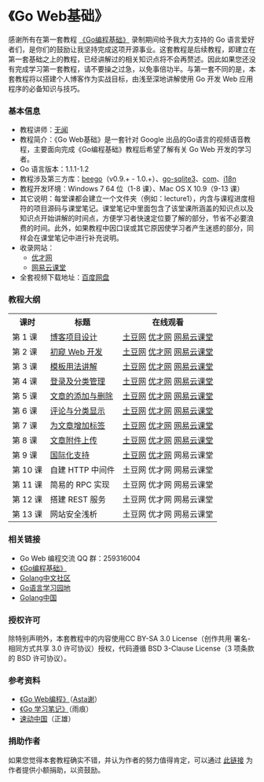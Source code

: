 《Go Web基础》
=================
感谢所有在第一套教程 [《Go编程基础》](https://github.com/Unknwon/go-fundamental-programming) 录制期间给予我大力支持的 Go 语言爱好者们，是你们的鼓励让我坚持完成这项开源事业。这套教程是后续教程，即建立在第一套基础之上的教程，已经讲解过的相关知识点将不会再赘述。因此如果您还没有完成学习第一套教程，请不要操之过急，以免事倍功半。与第一套不同的是，本套教程将以搭建个人博客作为实战目标，由浅至深地讲解使用 Go 开发 Web 应用程序的必备知识与技巧。

### 基本信息

- 教程讲师：[无闻](http://about.me/unknwon)
- 教程简介：《Go Web基础》是一套针对 Google 出品的Go语言的视频语音教程，主要面向完成《Go编程基础》教程后希望了解有关 Go Web 开发的学习者。
- Go 语言版本：1.1.1-1.2
- 教程涉及第三方库：[beego](https://github.com/astaxie/beego)（v0.9.+ - 1.0.+）、[go-sqlite3](https://github.com/mattn/go-sqlite3)、[com](https://github.com/Unknwon/com)、[i18n](https://github.com/beego/i18n)
- 教程开发环境：Windows 7 64 位（1-8 课）、Mac OS X 10.9（9-13 课）
- 其它说明：每堂课都会建立一个文件夹（例如：lecture1），内含与课程进度相符的项目源码与课堂笔记。课堂笔记中里面包含了该堂课所涵盖的知识点以及知识点开始讲解的时间点，方便学习者快速定位要了解的部分，节省不必要浪费的时间。此外，如果教程中因口误或其它原因使学习者产生迷惑的部分，同样会在课堂笔记中进行补充说明。
- 收录网站：
	-  [优才网](http://www.ucai.cn/course/show/87) 
	-  [网易云课堂](http://study.163.com/course/courseMain.htm?courseId=328001#/courseMain)
- 全套视频下载地址：[百度网盘](http://pan.baidu.com/share/link?shareid=136613208&uk=822891499)

### 教程大纲

<table class="table table-condensed table-bordered">
	<tbody>
		<tr>
			<th>课时</th>
			<th>标题</th>
			<th>在线观看</th>
		</tr>
		<tr>
			<td>第 1 课</td>
			<td><a href="lectures/lecture1/lecture1.md">博客项目设计</a></td>
			<td>
				<a href="http://www.tudou.com/programs/view/gXZb9tGNsGU/">土豆网</a>
				<a href="http://www.ucai.cn/course/chapter/87/3267/4710">优才网</a>
				<a href="http://study.163.com/course/courseLearn.htm?courseId=328001#/learn/video?lessonId=442046&courseId=328001">网易云课堂</a>
			</td>
		</tr>
		<tr>
			<td>第 2 课</td>
			<td><a href="lectures/lecture2/lecture2.md">初窥 Web 开发</a></td>
			<td>
				<a href="http://www.tudou.com/programs/view/sqZoUrqNJno/">土豆网</a>
				<a href="http://www.ucai.cn/course/chapter/87/3267/4732">优才网</a>
				<a href="http://study.163.com/course/courseLearn.htm?courseId=328001#/learn/video?lessonId=442047&courseId=328001">网易云课堂</a>
			</td>
		</tr>
		<tr>
			<td>第 3 课</td>
			<td><a href="lectures/lecture3/lecture3.md">模板用法讲解</a></td>
			<td>
				<a href="http://www.tudou.com/programs/view/BuoN93Yplow/">土豆网</a>
				<a href="http://www.ucai.cn/course/chapter/87/3267/4792">优才网</a>
				<a href="http://study.163.com/course/courseLearn.htm?courseId=328001#/learn/video?lessonId=468064&courseId=328001">网易云课堂</a>
			</td>
		</tr>
		<tr>
			<td>第 4 课</td>
			<td><a href="lectures/lecture4/lecture4.md">登录及分类管理</a></td>
			<td>
				<a href="http://www.tudou.com/programs/view/UoJ9EgyqqbY/">土豆网</a>
				<a href="http://www.ucai.cn/course/chapter/87/3267/4793">优才网</a>
				<a href="http://study.163.com/course/courseLearn.htm?courseId=328001#/learn/video?lessonId=476057&courseId=328001">网易云课堂</a>
			</td>
		</tr>
		<tr>
			<td>第 5 课</td>
			<td><a href="lectures/lecture5/lecture5.md">文章的添加与删除</a></td>
			<td>
				<a href="http://www.tudou.com/programs/view/g9q30NSRI8c/">土豆网</a>
				<a href="http://www.ucai.cn/course/chapter/87/3267/4800">优才网</a>
				<a href="http://study.163.com/course/courseLearn.htm?courseId=328001#/learn/video?lessonId=502075&courseId=328001">网易云课堂</a>
			</td>
		</tr>
		<tr>
			<td>第 6 课</td>
			<td><a href="lectures/lecture6/lecture6.md">评论与分类显示</a></td>
			<td>
				<a href="http://www.tudou.com/programs/view/JFL7PGjpz4Q/">土豆网</a>
				<a href="http://www.ucai.cn/course/chapter/87/3267/5967">优才网</a>
				<a href="http://study.163.com/course/courseLearn.htm?courseId=328001#/learn/video?lessonId=548094&courseId=328001">网易云课堂</a>
			</td>
		</tr>
		<tr>
			<td>第 7 课</td>
			<td><a href="lectures/lecture7/lecture7.md">为文章增加标签</a></td>
			<td>
				<a href="http://www.tudou.com/programs/view/QpE6LM3Ie2k/">土豆网</a>
				<a href="http://www.ucai.cn/course/chapter/87/3267/6400">优才网</a>
				<a href="http://study.163.com/course/courseLearn.htm?courseId=328001#/learn/video?lessonId=626001&courseId=328001">网易云课堂</a>
			</td>
		</tr>
		<tr>
			<td>第 8 课</td>
			<td><a href="lectures/lecture8/lecture8.md">文章附件上传</a></td>
			<td>
				<a href="http://www.tudou.com/programs/view/UqVp_KqSc_A/">土豆网</a>
				<a href="http://www.ucai.cn/course/chapter/87/3267/6401">优才网</a>
				<a href="http://study.163.com/course/courseLearn.htm?courseId=328001#/learn/video?lessonId=626002&courseId=328001">网易云课堂</a>
			</td>
		</tr>
		<tr>
			<td>第 9 课</td>
			<td><a href="lectures/lecture9/lecture9.md">国际化支持</a></td>
			<td>
				<a href="http://www.tudou.com/programs/view/Mic4x6lwNzo/">土豆网</a>
				<a href="http://www.ucai.cn/course/chapter/69/3267/6814">优才网</a>
				<a1 href="">网易云课堂</a>
			</td>
		</tr>
		<tr>
			<td>第 10 课</td>
			<td><a1 href="lectures/lecture10/lecture10.md">自建 HTTP 中间件</a></td>
			<td>
				<a1 href="">土豆网</a>
				<a1 href="">优才网</a>
				<a1 href="">网易云课堂</a>
			</td>
		</tr>
		<tr>
			<td>第 11 课</td>
			<td><a1 href="lectures/lecture11/lecture11.md">简易的 RPC 实现</a></td>
			<td>
				<a1 href="">土豆网</a>
				<a1 href="">优才网</a>
				<a1 href="">网易云课堂</a>
			</td>
		</tr>
		<tr>
			<td>第 12 课</td>
			<td><a1 href="lectures/lecture12/lecture12.md">搭建 REST 服务</a></td>
			<td>
				<a1 href="">土豆网</a>
				<a1 href="">优才网</a>
				<a1 href="">网易云课堂</a>
			</td>
		</tr>
		<tr>
			<td>第 13 课</td>
			<td><a1 href="lectures/lecture13/lecture13.md">网站安全浅析</a></td>
			<td>
				<a1 href="">土豆网</a>
				<a1 href="">优才网</a>
				<a1 href="">网易云课堂</a>
			</td>
		</tr>
	</tbody>
</table>

### 相关链接

- Go Web 编程交流 QQ 群：259316004
- [《Go编程基础》](https://github.com/Unknwon/go-fundamental-programming)
- [Golang中文社区](http://bbs.gocn.im/forum.php)
- [Go语言学习园地](http://studygolang.com/)
- [Golang中国](http://golangtc.com/)

### 授权许可

除特别声明外，本套教程中的内容使用CC BY-SA 3.0 License（创作共用 署名-相同方式共享 3.0 许可协议）授权，代码遵循 BSD 3-Clause License（3 项条款的 BSD 许可协议）。

### 参考资料

- [《Go Web编程》](https://github.com/astaxie/build-web-application-with-golang)（[Asta谢](https://github.com/astaxie)）
- [《Go 学习笔记》](http://bbs.gocn.im/thread-8-1-1.html)（雨痕）
- [速动中国](https://github.com/insionng/toropress)（正雄）

### 捐助作者

如果您觉得本套教程确实不错，并认为作者的努力值得肯定，可以通过 [此链接](https://me.alipay.com/obahua) 为作者提供小额捐助，以资鼓励。
